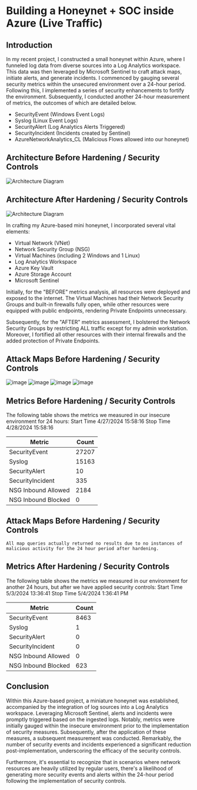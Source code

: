 # Building a Honeynet + SOC inside Azure (Live Traffic)

## Introduction

In my recent project, I constructed a small honeynet within Azure, where I funneled log data from diverse sources into a Log Analytics workspace. This data was then leveraged by Microsoft Sentinel to craft attack maps, initiate alerts, and generate incidents. I commenced by gauging several security metrics within the unsecured environment over a 24-hour period. Following this, I implemented a series of security enhancements to fortify the environment. Subsequently, I conducted another 24-hour measurement of metrics, the outcomes of which are detailed below.

- SecurityEvent (Windows Event Logs)
- Syslog (Linux Event Logs)
- SecurityAlert (Log Analytics Alerts Triggered)
- SecurityIncident (Incidents created by Sentinel)
- AzureNetworkAnalytics_CL (Malicious Flows allowed into our honeynet)

## Architecture Before Hardening / Security Controls
![Architecture Diagram](https://i.imgur.com/aBDwnKb.jpg)

## Architecture After Hardening / Security Controls
![Architecture Diagram](https://i.imgur.com/YQNa9Pp.jpg)

In crafting my Azure-based mini honeynet, I incorporated several vital elements:

- Virtual Network (VNet)
- Network Security Group (NSG)
- Virtual Machines (including 2 Windows and 1 Linux)
- Log Analytics Workspace
- Azure Key Vault
- Azure Storage Account
- Microsoft Sentinel

Initially, for the "BEFORE" metrics analysis, all resources were deployed and exposed to the internet. The Virtual Machines had their Network Security Groups and built-in firewalls fully open, while other resources were equipped with public endpoints, rendering Private Endpoints unnecessary.

Subsequently, for the "AFTER" metrics assessment, I bolstered the Network Security Groups by restricting ALL traffic except for my admin workstation. Moreover, I fortified all other resources with their internal firewalls and the added protection of Private Endpoints.
## Attack Maps Before Hardening / Security Controls

![image](https://github.com/silvanobaptista1/Azure-SOC/assets/169019817/4a8471ee-2535-4628-b736-fac766012ac5)
![image](https://github.com/silvanobaptista1/Azure-SOC/assets/169019817/579103da-6ca1-4c64-bf8d-3fa0ae85cb96)
![image](https://github.com/silvanobaptista1/Azure-SOC/assets/169019817/c2e65728-c84b-4ce6-b2d7-f0502283b538)
![image](https://github.com/silvanobaptista1/Azure-SOC/assets/169019817/66d90f6c-46ce-4d4c-9e30-b2c0848cb0e8)


## Metrics Before Hardening / Security Controls

The following table shows the metrics we measured in our insecure environment for 24 hours:
Start Time 4/27/2024 15:58:16 Stop Time  4/28/2024 15:58:16

| Metric                   | Count
| ------------------------ | -----
| SecurityEvent            | 27207
| Syslog                   | 15163
| SecurityAlert            | 10
| SecurityIncident         | 335
| NSG Inbound Allowed      | 2184
| NSG Inbound Blocked      | 0



## Attack Maps Before Hardening / Security Controls

```All map queries actually returned no results due to no instances of malicious activity for the 24 hour period after hardening.```

## Metrics After Hardening / Security Controls

The following table shows the metrics we measured in our environment for another 24 hours, but after we have applied security controls:
Start Time 5/3/2024 13:36:41
Stop Time	 5/4/2024 1:36:41 PM

| Metric                   | Count
| ------------------------ | -----
| SecurityEvent            | 8463
| Syslog                   | 1
| SecurityAlert            | 0
| SecurityIncident         | 0
| NSG Inbound Allowed      | 0
| NSG Inbound Blocked      | 623

## Conclusion

Within this Azure-based project, a miniature honeynet was established, accompanied by the integration of log sources into a Log Analytics workspace. Leveraging Microsoft Sentinel, alerts and incidents were promptly triggered based on the ingested logs. Notably, metrics were initially gauged within the insecure environment prior to the implementation of security measures. Subsequently, after the application of these measures, a subsequent measurement was conducted. Remarkably, the number of security events and incidents experienced a significant reduction post-implementation, underscoring the efficacy of the security controls.

Furthermore, it's essential to recognize that in scenarios where network resources are heavily utilized by regular users, there's a likelihood of generating more security events and alerts within the 24-hour period following the implementation of security controls.
